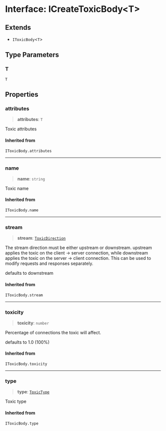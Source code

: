 # Interface: ICreateToxicBody\<T\>

## Extends

- `IToxicBody`\<`T`\>

## Type Parameters

### T

`T`

## Properties

<a id="attributes"></a>

### attributes

> **attributes**: `T`

Toxic attributes

#### Inherited from

`IToxicBody.attributes`

***

<a id="name"></a>

### name

> **name**: `string`

Toxic name

#### Inherited from

`IToxicBody.name`

***

<a id="stream"></a>

### stream

> **stream**: [`ToxicDirection`](/api/testing/TPClient.TypeAlias.ToxicDirection.md)

The stream direction must be either upstream or downstream.
upstream applies the toxic on the client -> server connection,
while downstream applies the toxic on the server -> client connection.
This can be used to modify requests and responses separately.

defaults to downstream

#### Inherited from

`IToxicBody.stream`

***

<a id="toxicity"></a>

### toxicity

> **toxicity**: `number`

Percentage of connections the toxic will affect.

defaults to 1.0 (100%)

#### Inherited from

`IToxicBody.toxicity`

***

<a id="type"></a>

### type

> **type**: [`ToxicType`](/api/testing/TPClient.TypeAlias.ToxicType.md)

Toxic type

#### Inherited from

`IToxicBody.type`
